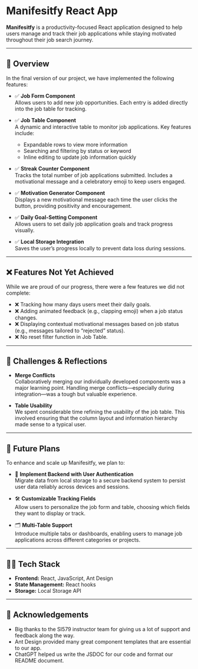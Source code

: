 # Manifesitfy React App

**Manifesitfy** is a productivity-focused React application designed to help users manage and track their job applications while staying motivated throughout their job search journey.

---

## 🚀 Overview

In the final version of our project, we have implemented the following features:

- ✅ **Job Form Component**  
  Allows users to add new job opportunities. Each entry is added directly into the job table for tracking.

- ✅ **Job Table Component**  
  A dynamic and interactive table to monitor job applications. Key features include:

  - Expandable rows to view more information
  - Searching and filtering by status or keyword
  - Inline editing to update job information quickly

- ✅ **Streak Counter Component**  
  Tracks the total number of job applications submitted. Includes a motivational message and a celebratory emoji to keep users engaged.

- ✅ **Motivation Generator Component**  
  Displays a new motivational message each time the user clicks the button, providing positivity and encouragement.

- ✅ **Daily Goal-Setting Component**  
  Allows users to set daily job application goals and track progress visually.

- ✅ **Local Storage Integration**  
  Saves the user’s progress locally to prevent data loss during sessions.

---

## ❌ Features Not Yet Achieved

While we are proud of our progress, there were a few features we did not complete:

- ❌ Tracking how many days users meet their daily goals.
- ❌ Adding animated feedback (e.g., clapping emoji) when a job status changes.
- ❌ Displaying contextual motivational messages based on job status (e.g., messages tailored to “rejected” status).
- ❌ No reset filter function in Job Table.

---

## 🤯 Challenges & Reflections

- **Merge Conflicts**  
  Collaboratively merging our individually developed components was a major learning point. Handling merge conflicts—especially during integration—was a tough but valuable experience.

- **Table Usability**  
  We spent considerable time refining the usability of the job table. This involved ensuring that the column layout and information hierarchy made sense to a typical user.

---

## 🔮 Future Plans

To enhance and scale up Manifesitfy, we plan to:

- 🔐 **Implement Backend with User Authentication**  
  Migrate data from local storage to a secure backend system to persist user data reliably across devices and sessions.

- 🛠 **Customizable Tracking Fields**  
  Allow users to personalize the job form and table, choosing which fields they want to display or track.

- 🗂 **Multi-Table Support**  
  Introduce multiple tabs or dashboards, enabling users to manage job applications across different categories or projects.

---

## 🧑‍💻 Tech Stack

- **Frontend:** React, JavaScript, Ant Design
- **State Management:** React hooks
- **Storage:** Local Storage API

---

## 🙌 Acknowledgements

- Big thanks to the SI579 instructor team for giving us a lot of support and feedback along the way.
- Ant Design provided many great component templates that are essential to our app.
- ChatGPT helped us write the JSDOC for our code and format our README document.
